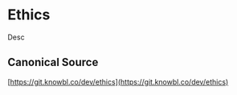 # Ethics

Desc

## Canonical Source

[https://git.knowbl.co/dev/ethics](https://git.knowbl.co/dev/ethics)